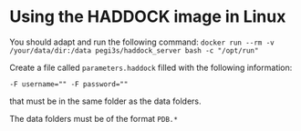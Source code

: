 # Using the HADDOCK image in Linux

You should adapt and run the following command: `docker run --rm -v /your/data/dir:/data pegi3s/haddock_server bash -c "/opt/run"`

Create a file called `parameters.haddock` filled with the following information:

`-F username="" -F password=""`

that must be in the same folder as the data folders.

The data folders must be of the format `PDB.*`